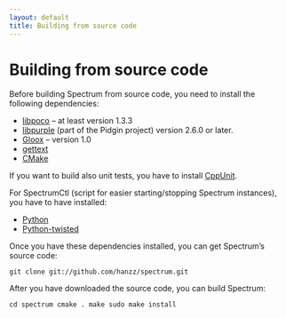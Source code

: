```yaml
---
layout: default
title: Building from source code
---
```


# Building from source code
  
Before building Spectrum from source code, you need to install the following dependencies:

* [libpoco](http://pocoproject.org/) – at least version 1.3.3
* [libpurple](http://developer.pidgin.im/wiki/WhatIsLibpurple) (part of the Pidgin project) version 2.6.0 or later.
* [Gloox](http://camaya.net/gloox/) – version 1.0
* [gettext](http://www.gnu.org/software/gettext/)
* [CMake](http://www.cmake.org/)

If you want to build also unit tests, you have to install [CppUnit](http://sourceforge.net/apps/mediawiki/cppunit/index.php?title=Main_Page).

For SpectrumCtl (script for easier starting/stopping Spectrum instances), you have to have installed:

* [Python](http://python.org/)
* [Python-twisted](http://twistedmatrix.com/trac/)

Once you have these dependencies installed, you can get Spectrum’s source code:

``
git clone git://github.com/hanzz/spectrum.git
``

After you have downloaded the source code, you can build Spectrum:

``
cd spectrum
cmake .
make
sudo make install
``
